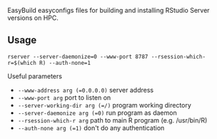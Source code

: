 EasyBuild easyconfigs files for building and installing RStudio Server versions on HPC.


Usage
-----------------------------------------------------------------------------

```
rserver --server-daemonize=0 --www-port 8787 --rsession-which-r=$(which R) --auth-none=1
```
Useful parameters
- `--www-address arg (=0.0.0.0)`	server address
- `--www-port arg`			port to listen on
- `--server-working-dir arg (=/)` 	program working directory
- `--server-daemonize arg (=0)` 	run program as daemon
- `--rsession-which-r arg` 		path to main R program (e.g. /usr/bin/R)
- `--auth-none arg (=1)` 		don't do any authentication 

